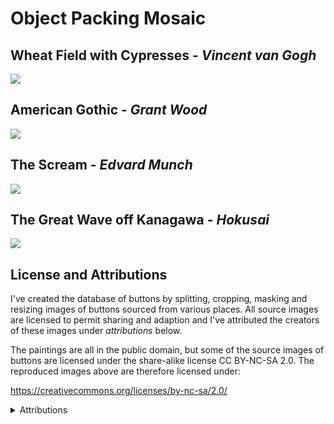 # Object Packing Mosaic

## Wheat Field with Cypresses - *Vincent van Gogh*

![](output_images/wheat-field-with-cypresses.png)

## American Gothic - *Grant Wood*

![](output_images/american-gothic.png)

## The Scream - *Edvard Munch*

![](output_images/the-scream.png)

## The Great Wave off Kanagawa - *Hokusai*

![](output_images/Great_Wave_off_Kanagawa.png)

## License and Attributions

I've created the database of buttons by splitting, cropping, masking and resizing images of buttons sourced from various places. All source images are licensed to permit sharing and adaption and I've attributed the creators of these images under *attributions* below.

The paintings are all in the public domain, but some of the source images of buttons are licensed under the share-alike license CC BY-NC-SA 2.0. The reproduced images above are therefore licensed under:

<https://creativecommons.org/licenses/by-nc-sa/2.0/>

<details><summary>Attributions</summary>
<p> 

I've sourced the images of buttons from the following creators/organizations:

> Source creator label: andy-johnson  
> Website: <https://www.flickr.com/people/93410621@N05>  
> License: <https://creativecommons.org/licenses/by-nc-sa/2.0/>

> Source creator label: arlene-janner  
> Website: <https://www.flickr.com/people/106074308@N06/>  
> License: <https://creativecommons.org/licenses/by/2.0/>

> Source creator label: volvob12b  
> Website: <https://www.flickr.com/people/volvob12b/>  
> License: <https://creativecommons.org/publicdomain/zero/1.0/>

> Source creator label: twenty-questions  
> Website: <https://www.flickr.com/people/twenty_questions>  
> License: <https://creativecommons.org/licenses/by-nc/2.0/>

> Source creator label: markmorgantrinidad  
> Website: <https://www.flickr.com/people/markmorgantrinidad>  
> License: <https://creativecommons.org/licenses/by/2.0/>

> Source creator label: presley-m  
> Website: <https://www.flickr.com/people/presley_m/>  
> License: <https://creativecommons.org/licenses/by-nc-sa/2.0/>

> Source creator label: silvia-siri  
> Website: <https://www.flickr.com/people/130331218@N03/>  
> License: <https://creativecommons.org/licenses/by-nc-sa/2.0/>

> Source creator label: mag3737  
> Website: <https://www.flickr.com/people/mag3737/>  
> License: <https://creativecommons.org/licenses/by-nc-sa/2.0/>

> Source creator label: littlelixie  
> Website: <https://www.flickr.com/people/littlelixie/>  
> License: <https://creativecommons.org/licenses/by-nc/2.0/>

> Source creator label: obd-design  
> Website: <https://www.flickr.com/people/obd-design>  
> License: <https://creativecommons.org/licenses/by-nc-sa/2.0/>

> Source creator label: pikrepo  
> Website: <https://pikrepo.com/>  
> License: <https://creativecommons.org/publicdomain/zero/1.0/>

> Source creator label: pixbay  
> Website: <https://pixbay.com/>  
> License: <https://creativecommons.org/publicdomain/zero/1.0/>

> Source creator label: pixnio  
> Website: <https://pixnio.com/>  
> License: <https://creativecommons.org/publicdomain/zero/1.0/>

> Source creator label: readyelements  
> Website: <http://www.readyelements.com/>  
> License: <https://creativecommons.org/publicdomain/zero/1.0/>

> Source creator label: salvagenation  
> Website: <https://www.flickr.com/people/salvagenation>  
> License: <https://creativecommons.org/licenses/by-nc-sa/2.0/>

> Source creator label: scrappy-annie  
> Website: <https://www.flickr.com/people/14903992@N08>  
> License: <https://creativecommons.org/licenses/by-nc/2.0/>

> Source creator label: shellysblogger  
> Website: <https://www.flickr.com/people/shellysblogger/>  
> License: <https://creativecommons.org/licenses/by-nc-sa/2.0/>

> Source creator label: thevintagesailor  
> Website: <https://www.flickr.com/people/thevintagesailor/>  
> License: <https://creativecommons.org/licenses/by-nc/2.0/>

> Source creator label: vaula  
> Website: <https://www.flickr.com/people/23882161@N03/>  
> License: <https://creativecommons.org/licenses/by-nc/2.0/>

> Source creator label: welshkaren  
> Website: <https://www.flickr.com/people/welshkaren>  
> License: <https://creativecommons.org/licenses/by-nc/2.0/>

</p>
</details>
